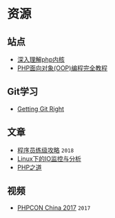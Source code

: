 # 资源
## 站点
* [深入理解php内核](http://php-internals.com/)
* [PHP面向对象(OOP)编程完全教程](https://www.kancloud.cn/webxyl/php_oop/68882)

## Git学习
* [Getting Git Right](https://www.atlassian.com/git)

## 文章
* [程序员练级攻略](https://coolshell.cn/articles/18360.html)  `2018`
* [Linux下的IO监控与分析](http://www.cnblogs.com/quixotic/p/3258730.html)
* [PHP之道](https://laravel-china.github.io/php-the-right-way/)

## 视频
* [PHPCON China 2017](http://www.itdks.com/eventlist/detail/945)  `2017`